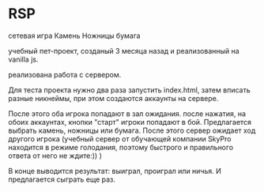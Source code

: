 # RSP
сетевая игра Камень Ножницы бумага

учебный пет-проект, созданый 3 месяца назад и реализованный на vanilla js.

реализована работа с сервером.

Для теста проекта нужно два раза запустить index.html, затем вписать разные никнеймы, при этом создаются аккаунты на сервере.

После этого оба игрока попадают в зал ожидания. после нажатия, на обоих аккаунтах, кнопки "старт" игроки попадают в бой. 
Предлагается выбрать камень, ножницы или бумага. После этого сервер ожидает ход другого игрока (учебный сервер от обучающей компании SkyPro находится в режиме голодания, поэтому быстрого и правильного ответа от него не ждите:)) )

В конце выводится результат: выиграл, проиграл или ничья. И предлагается сыграть еще раз.
